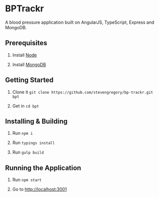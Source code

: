 # BPTrackr

A blood pressure application built on AngularJS, TypeScript, Express and MongoDB.

## Prerequisites

1. Install [Node](http://nodejs.org)

1. Install [MongoDB](https://www.mongodb.org)

## Getting Started

1. Clone it `git clone https://github.com/stevengregory/bp-trackr.git bpt`

1. Get in `cd bpt`

## Installing & Building

1. Run `npm i`

1. Run `typings install`

1. Run `gulp build`

## Running the Application

1. Run `npm start`

1. Go to [http://localhost:3001](http://localhost:3001)